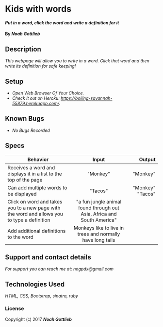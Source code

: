 # Kids with words

#### _Put in a word, click the word and write a definition for it_

#### By _**Noah Gottlieb**_

## Description

_This webpage will allow you to write in a word. Click that word and then write its definition for safe keeping!_

## Setup

* _Open Web Browser Of Your Choice._
* _Check it out on Heroku:_
  _https://boiling-savannah-55879.herokuapp.com/._

## Known Bugs

* _No Bugs Recorded_

## Specs

| Behavior    |  Input        | Output |
| ------------- |:-------------:| -----:|
| Receives a word and displays it in a list to the top of the page | "Monkey" | "Monkey" |
| Can add multiple words to be displayed | "Tacos" | "Monkey" "Tacos" |
| Click on word and takes you to a new page with the word and allows you to type a definition |  "a fun jungle animal found through out Asia, Africa and South America" |
| Add additional definitions to the word| Monkeys like to live in trees and normally have long tails |

## Support and contact details

_For support you can reach me at:_
_nogpdx@gmail.com_

## Technologies Used

_HTML, CSS, Bootstrap, sinatra, ruby_

### License

Copyright (c) 2017 **_Noah Gottlieb_**

